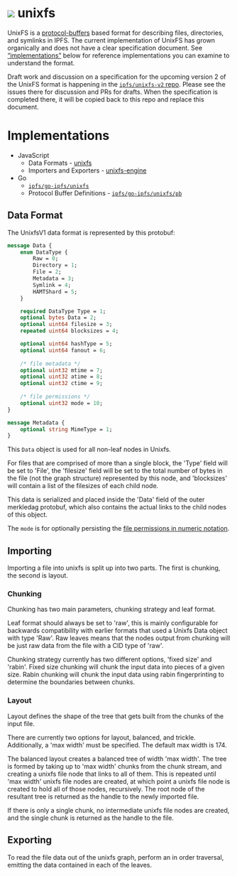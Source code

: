 ![](https://img.shields.io/badge/status-wip-orange.svg?style=flat-square) unixfs
================================================================================

UnixFS is a [protocol-buffers](https://developers.google.com/protocol-buffers/) based format for describing files, directories, and symlinks in IPFS. The current implementation of UnixFS has grown organically and does not have a clear specification document. See [“implementations”](#implementations) below for reference implementations you can examine to understand the format.

Draft work and discussion on a specification for the upcoming version 2 of the UnixFS format is happening in the [`ipfs/unixfs-v2` repo](https://github.com/ipfs/unixfs-v2). Please see the issues there for discussion and PRs for drafts. When the specification is completed there, it will be copied back to this repo and replace this document.


# Implementations

- JavaScript
  - Data Formats - [unixfs](https://github.com/ipfs/js-ipfs-unixfs)
  - Importers and Exporters - [unixfs-engine](https://github.com/ipfs/js-ipfs-unixfs-engine)
- Go
  - [`ipfs/go-ipfs/unixfs`](https://github.com/ipfs/go-ipfs/tree/b3faaad1310bcc32dc3dd24e1919e9edf51edba8/unixfs)
  - Protocol Buffer Definitions - [`ipfs/go-ipfs/unixfs/pb`](https://github.com/ipfs/go-ipfs/blob/b3faaad1310bcc32dc3dd24e1919e9edf51edba8/unixfs/pb/unixfs.proto)

## Data Format

The UnixfsV1 data format is represented by this protobuf:

```protobuf
message Data {
	enum DataType {
		Raw = 0;
		Directory = 1;
		File = 2;
		Metadata = 3;
		Symlink = 4;
		HAMTShard = 5;
	}

	required DataType Type = 1;
	optional bytes Data = 2;
	optional uint64 filesize = 3;
	repeated uint64 blocksizes = 4;

	optional uint64 hashType = 5;
	optional uint64 fanout = 6;
	
	/* file metadata */
	optional uint32 mtime = 7;
	optional uint32 atime = 8;
	optional uint32 ctime = 9;
	
	/* file permissions */
	optional uint32 mode = 10;
}

message Metadata {
	optional string MimeType = 1;
}
```

This `Data` object is used for all non-leaf nodes in Unixfs.

For files that are comprised of more than a single block, the 'Type' field will be set to 'File', the 'filesize' field will be set to the total number of bytes in the file (not the graph structure) represented by this node, and 'blocksizes' will contain a list of the filesizes of each child node.

This data is serialized and placed inside the 'Data' field of the outer merkledag protobuf, which also contains the actual links to the child nodes of this object.

The `mode` is for optionally persisting the [file permissions in numeric notation](https://en.wikipedia.org/wiki/File_system_permissions#Numeric_notation).

## Importing

Importing a file into unixfs is split up into two parts. The first is chunking, the second is layout.

### Chunking

Chunking has two main parameters, chunking strategy and leaf format. 

Leaf format should always be set to 'raw', this is mainly configurable for
backwards compatibility with earlier formats that used a Unixfs Data object
with type 'Raw'. Raw leaves means that the nodes output from chunking will be
just raw data from the file with a CID type of 'raw'.

Chunking strategy currently has two different options, 'fixed size' and 'rabin'.
Fixed size chunking will chunk the input data into pieces of a given size. Rabin
chunking will chunk the input data using rabin fingerprinting to determine the
boundaries between chunks.


### Layout

Layout defines the shape of the tree that gets built from the chunks of the input file.

There are currently two options for layout, balanced, and trickle.
Additionally, a 'max width' must be specified. The default max width is 174.

The balanced layout creates a balanced tree of width 'max width'. The tree is
formed by taking up to 'max width' chunks from the chunk stream, and creating a
unixfs file node that links to all of them. This is repeated until 'max width'
unixfs file nodes are created, at which point a unixfs file node is created to
hold all of those nodes, recursively. The root node of the resultant tree is returned
as the handle to the newly imported file.

If there is only a single chunk, no intermediate unixfs file nodes are created,
and the single chunk is returned as the handle to the file.

## Exporting

To read the file data out of the unixfs graph, perform an in order traversal,
emitting the data contained in each of the leaves.
